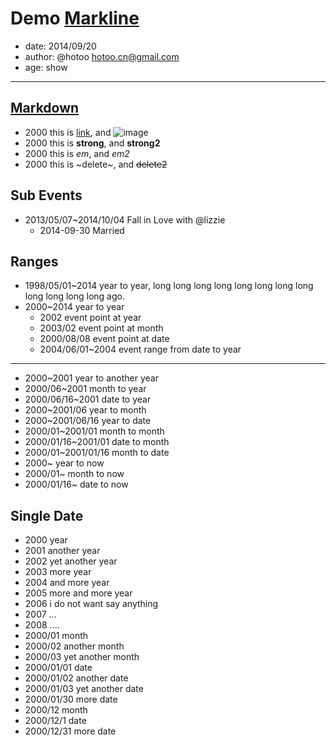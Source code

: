 
# Demo [Markline](https://github.com/hotoo/markline)

- date: 2014/09/20
- author: @hotoo <hotoo.cn@gmail.com>
- age: show

----

## [Markdown](https://github.com/hotoo/markline#markdown)

* 2000 this is [link](https://github.com/hotoo/markline), and ![image](https://avatars0.githubusercontent.com/u/143572?v=2&s=460)
* 2000 this is **strong**, and __strong2__
* 2000 this is *em*, and _em2_
* 2000 this is ~delete~, and ~~delete2~~

## Sub Events

- 2013/05/07~2014/10/04 Fall in Love with @lizzie
  - 2014-09-30 Married

## Ranges

* 1998/05/01~2014 year to year, long long long long long long long long long long long long ago.
* 2000~2014 year to year
  - 2002 event point at year
  - 2003/02 event point at month
  - 2000/08/08 event point at date
  - 2004/06/01~2004 event range from date to year

----

* 2000~2001 year to another year
* 2000/06~2001 month to year
* 2000/06/16~2001 date to year
* 2000~2001/06 year to month
* 2000~2001/06/16 year to date
* 2000/01~2001/01 month to month
* 2000/01/16~2001/01 date to month
* 2000/01~2001/01/16 month to date
* 2000~ year to now
* 2000/01~ month to now
* 2000/01/16~ date to now

## Single Date

* 2000 year
* 2001 another year
* 2002 yet another year
* 2003 more year
* 2004 and more year
* 2005 more and more year
* 2006 i do not want say anything
* 2007 ...
* 2008 ....
* 2000/01 month
* 2000/02 another month
* 2000/03 yet another month
* 2000/01/01 date
* 2000/01/02 another date
* 2000/01/03 yet another date
* 2000/01/30 more date
* 2000/12 month
* 2000/12/1 date
* 2000/12/31 more date
